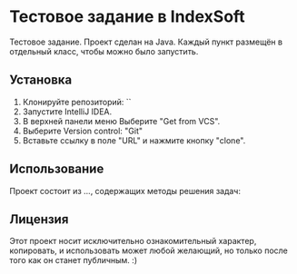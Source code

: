 # Тестовое задание в IndexSoft
Тестовое задание. Проект сделан на Java. Каждый пункт размещён в отдельный класс, чтобы можно было запустить.


## Установка
1. Клонируйте репозиторий: ``
2. Запустите IntelliJ IDEA.
3. В верхней панели меню Выберите "Get from VCS".
4. Выберите Version control: "Git"
5. Вставьте ссылку в поле "URL" и нажмите кнопку "clone".


## Использование
Проект состоит из ..., содержащих методы решения задач:

### 


### 


###



## Лицензия
Этот проект носит исключительно ознакомительный характер, копировать, и использовать может любой желающий, но только после того как он станет публичным. :)


[IndexSoft]:https://www.intexsoft.by
